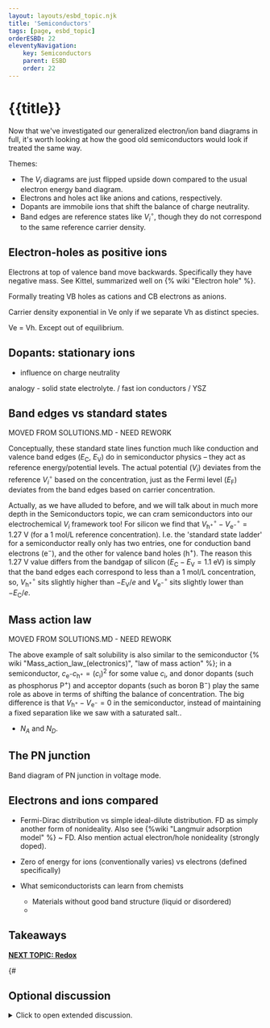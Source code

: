 ```yaml
---
layout: layouts/esbd_topic.njk
title: 'Semiconductors'
tags: [page, esbd_topic]
orderESBD: 22
eleventyNavigation:
    key: Semiconductors
    parent: ESBD
    order: 22
---
```


# {{title}}

Now that we've investigated our generalized electron/ion band diagrams in full, it's worth looking at how the good old semiconductors would look if treated the same way.

Themes:

- The $V_i$ diagrams are just flipped upside down compared to the usual electron energy band diagram.
- Electrons and holes act like anions and cations, respectively.
- Dopants are immobile ions that shift the balance of charge neutrality.
- Band edges are reference states like $V^\circ_i$, though they do not correspond to the same reference carrier density.

## Electron-holes as positive ions

Electrons at top of valence band move backwards. Specifically they have negative mass. See Kittel, summarized well on {% wiki "Electron hole" %}.

Formally treating VB holes as cations and CB electrons as anions.

Carrier density exponential in Ve only if we separate Vh as distinct species.

Ve = Vh. Except out of equilibrium.

## Dopants: stationary ions

- influence on charge neutrality

analogy - solid state electrolyte.  / fast ion conductors / YSZ

## Band edges vs standard states

MOVED FROM SOLUTIONS.MD - NEED REWORK

Conceptually, these standard state lines function much like conduction and valence band edges ($E_\mathrm{C}$, $E_\mathrm{V}$) do in semiconductor physics – they act as reference energy/potential levels. The actual potential ($V_i$) deviates from the reference $V^\circ_i$ based on the concentration, just as the Fermi level ($E_\mathrm{F}$) deviates from the band edges based on carrier concentration.

Actually, as we have alluded to before, and we will talk about in much more depth in the Semiconductors topic, we can cram semiconductors into our electrochemical $V_i$ framework too! For silicon we find that $V^\circ_\mathrm{h^+} - V^\circ_\mathrm{e^-} = 1.27~\mathrm{V}$ (for a 1 mol/L reference concentration). I.e. the 'standard state ladder' for a semiconductor really only has two entries, one for conduction band electrons ($\mathrm{e^-}$), and the other for valence band holes ($\mathrm{h^+}$). The reason this 1.27 V value differs from the bandgap of silicon ($E_\mathrm{C} - E_\mathrm{V} = 1.1~\mathrm{eV}$) is simply that the band edges each correspond to less than a 1 mol/L concentration, so, $V^\circ_\mathrm{h^+}$ sits slightly higher than $-E_\mathrm{V}/e$ and $V^\circ_\mathrm{e^-}$ sits slightly lower than $-E_\mathrm{C}/e$.

## Mass action law

MOVED FROM SOLUTIONS.MD - NEED REWORK

The above example of salt solubility is also similar to the semiconductor {% wiki "Mass_action_law_(electronics)", "law of mass action" %}; in a semiconductor, $c_{\mathrm{e^-}} c_{\mathrm{h^+}} = (c_\mathrm{i})^2$ for some value $c_\mathrm{i}$, and donor dopants (such as phosphorus $\mathrm{P^+}$) and acceptor dopants (such as boron $\mathrm{B^-}$) play the same role as above in terms of shifting the balance of concentration. The big difference is that $V_\mathrm{h^+} - V_\mathrm{e^-} = 0$ in the semiconductor, instead of maintaining a fixed separation like we saw with a saturated salt..

- $N_A$ and $N_D$.

## The PN junction

Band diagram of PN junction in voltage mode.

## Electrons and ions compared

- Fermi-Dirac distribution vs simple ideal-dilute distribution. FD as simply another form of nonideality. Also see {%wiki "Langmuir adsorption model" %} ~ FD. Also mention actual electron/hole nonideality (strongly doped).

- Zero of energy for ions (conventionally varies) vs electrons (defined specifically)

- What semiconductorists can learn from chemists
   - Materials without good band structure (liquid or disordered)
   - 

## Takeaways


[**NEXT TOPIC: Redox**](../redox/)

{#   

## Optional discussion

<details>
<summary>
Click to open extended discussion.
</summary>


Gemini July 4

Proposed Outline for "Semiconductors" Topic
Introduction: Bridging Electrochemistry and Solid-State Physics

Concept: State the goal of the topic: to show that the Vᵢ framework and the "species potential level" concept can be applied directly to semiconductors, providing a unified view with electrochemistry.

The Mobile Carriers: Introduce the mobile charge carriers in a semiconductor: electrons (e⁻) in the conduction band and holes (h⁺) in the valence band. Frame them as the "ions" of the solid state.

Species Potentials in Semiconductors

Definitions: Define the species potential levels for electrons and holes based on their electrochemical potentials (μ̃):

V_e⁻ = μ̃_e⁻ / (-F)

V_h⁺ = μ̃_h⁺ / (+F)

The Fermi Level: Explicitly state that the electron's electrochemical potential μ̃_e⁻ is what solid-state physicists call the Fermi Level (E_F). Therefore, V_e⁻ is the scaled and inverted Fermi level.

Equilibrium: Explain that in any single piece of semiconductor at equilibrium, the electron and hole potentials must be equal: V_e⁻ = V_h⁺. This single level is the "Fermi level" of the system on your diagram.

Microscopic Energy Levels: The Band Edges

Concept: Introduce the idea of microscopic energy levels, analogous to the "ion site energy" we discussed for YSZ.

Conduction Band Edge (E_C): The minimum energy required to add an electron to the crystal as a mobile carrier. This is the "site energy" for an electron.

Valence Band Edge (E_V): The maximum energy of electrons in the valence band. Removing an electron from here creates a mobile hole. This is effectively the "site energy" for a hole.

The Band Gap (E_g): Define the band gap as the energy difference E_g = E_C - E_V. This is the energy required to create an electron-hole pair (null ⇌ e⁻ + h⁺).

ESBD Visualization: Explain how these band edges (E_C and E_V) can be plotted on the Vᵢ diagram as V_e⁻(site) and V_h⁺(site), creating the familiar band structure.

Doping: The Analogy to Solid Electrolytes

Concept: Describe n-type doping (e.g., adding Phosphorus to Silicon) and p-type doping (e.g., adding Boron).

The Key Analogy: Frame the dopant atoms as fixed, immobile background charges within the crystal lattice (P⁺ for donors, B⁻ for acceptors). This is directly analogous to the Y³⁺ dopants in YSZ creating a fixed background charge.

Controlling Carrier Concentration: Explain that to maintain charge neutrality, the concentration of mobile carriers (n for electrons or p for holes) is determined by the concentration of these fixed dopant ions.

ESBD View: Show on a diagram how n-type doping raises the equilibrium V_e⁻/V_h⁺ level closer to the conduction band edge, while p-type doping lowers it closer to the valence band edge.

The P-N Junction: The Power of the Band Diagram

Concept: This is the crucial application that demonstrates the power of the diagram. Describe joining a p-type and an n-type semiconductor.

Equilibrium Condition: Explain that when they are joined, the system must reach a new equilibrium where the thermodynamic potential (the Fermi level, or the V_e⁻/V_h⁺ level) is flat and continuous across the entire device.

Band Bending: Show that the only way for the V_e⁻/V_h⁺ level to be flat is for the microscopic site energy levels (the band edges) to bend in the region of the junction.

Consequences: Explain that this "band bending" creates the depletion region and the built-in potential, which are responsible for the diode's rectifying behavior. This cannot be understood by only looking at the thermodynamic potential (V_e⁻) without also plotting the microscopic levels (the band edges).

Conclusion

Summarize that the Vᵢ framework provides a common language for both electrolytes and semiconductors.

Reiterate that the utility of the "band diagram" approach lies in its ability to visualize both the macroscopic thermodynamic driving forces (Vᵢ levels) and the underlying microscopic energy landscape (band edges/site energies) that dictates the system's properties and device function.
#}
